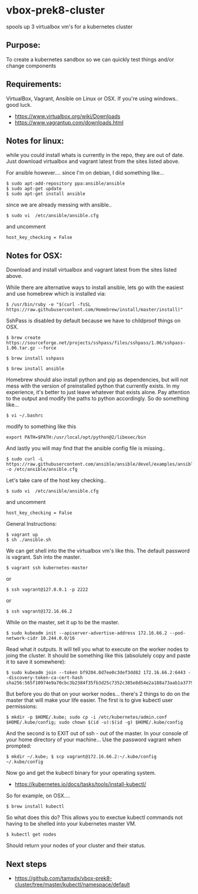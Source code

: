 # vbox-prek8-cluster
spools up 3 virtualbox vm's for a kubernetes cluster

## Purpose:

To create a kubernetes sandbox so we can quickly test things and/or change components

## Requirements:

VirtualBox, Vagrant, Ansible on Linux or OSX. If you're using windows.. good luck.

* https://www.virtualbox.org/wiki/Downloads
* https://www.vagrantup.com/downloads.html

## Notes for linux:

while you could install whats is currently in the repo, they are out of date. Just download virtualbox and vagrant latest from the sites listed above.

For ansible however.... since I'm on debian, I did something like...

	$ sudo apt-add-repository ppa:ansible/ansible
	$ sudo apt-get update
	$ sudo apt-get install ansible

since we are already messing with ansible..

	$ sudo vi  /etc/ansible/ansible.cfg

and uncomment 

	host_key_checking = False

## Notes for OSX:

Download and install virtualbox and vagrant latest from the sites listed above.

While there are alternative ways to install ansible, lets go with the easiest and use homebrew which is installed via:

	$ /usr/bin/ruby -e "$(curl -fsSL https://raw.githubusercontent.com/Homebrew/install/master/install)"

SshPass is disabled by default because we have to childproof things on OSX.

	$ brew create https://sourceforge.net/projects/sshpass/files/sshpass/1.06/sshpass-1.06.tar.gz --force

	$ brew install sshpass

	$ brew install ansible

Homebrew should also install python and pip as dependencies, but will not mess with the version of preinstalled python that currently exists. In my experience, it's better to just leave whatever that exists alone. Pay attention to the output and modify the paths to python accordingly. So do something like...

	$ vi ~/.bashrc

modify to something like this

	export PATH=$PATH:/usr/local/opt/python@2/libexec/bin

And lastly you will may find that the ansible config file is missing..

	$ sudo curl -L https://raw.githubusercontent.com/ansible/ansible/devel/examples/ansible.cfg -o /etc/ansible/ansible.cfg

Let's take care of the host key checking..

	$ sudo vi  /etc/ansible/ansible.cfg

and uncomment 

	host_key_checking = False

General Instructions:

	$ vagrant up
	$ sh ./ansible.sh


We can get shell into the the virtualbox vm's like this. The default password is vagrant. Ssh into the master.

	$ vagrant ssh kubernetes-master

 or 

	$ ssh vagrant@127.0.0.1 -p 2222

 or 

 	$ ssh vagrant@172.16.66.2 

While on the master, set it up to be the master.

	$ sudo kubeadm init --apiserver-advertise-address 172.16.66.2 --pod-network-cidr 10.244.0.0/16

Read what it outputs. It will tell you what to execute on the worker nodes to joing the cluster. 
It should be something like this (absolutely copy and paste it to save it somewhere):

	$ sudo kubeadm join --token bf9204.0d7ee0c3def3dd82 172.16.66.2:6443 --discovery-token-ca-cert-hash sha256:565f10974e9a70cbc3b2384f35fb3d25c7352c385e8d54e2a188a73aab1a3779

But before you do that on your worker nodes... there's 2 things to do on the master that will make your life easier.
The first is to give kubectl user permissions: 

	$ mkdir -p $HOME/.kube; sudo cp -i /etc/kubernetes/admin.conf $HOME/.kube/config; sudo chown $(id -u):$(id -g) $HOME/.kube/config

And the second is to EXIT out of ssh - out of the master. In your console of your home directory of your machine... 
Use the password vagrant when prompted:

	$ mkdir ~/.kube; $ scp vagrant@172.16.66.2:~/.kube/config ~/.kube/config

Now go and get the kubectl binary for your operating system. 

* https://kubernetes.io/docs/tasks/tools/install-kubectl/

So for example, on OSX....

	$ brew install kubectl

So what does this do? This allows you to exectue kubectl commands not having to be shelled into your kubernetes master VM. 

	$ kubectl get nodes

Should return your nodes of your cluster and their status.

## Next steps

* https://github.com/tamxdx/vbox-prek8-cluster/tree/master/kubectl/namespace/default
